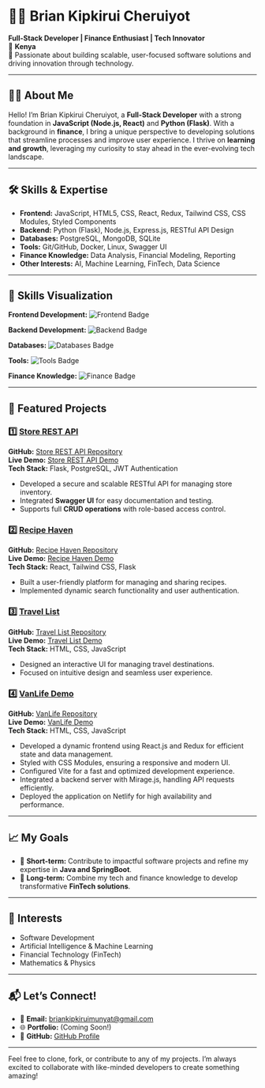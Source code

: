 # 👨‍💻 Brian Kipkirui Cheruiyot  
**Full-Stack Developer | Finance Enthusiast | Tech Innovator**  
📍 **Kenya**  
🌟 Passionate about building scalable, user-focused software solutions and driving innovation through technology.

---

## 👨‍💻 About Me  
Hello! I’m Brian Kipkirui Cheruiyot, a **Full-Stack Developer** with a strong foundation in **JavaScript (Node.js, React)** and **Python (Flask)**. With a background in **finance**, I bring a unique perspective to developing solutions that streamline processes and improve user experience. I thrive on **learning and growth**, leveraging my curiosity to stay ahead in the ever-evolving tech landscape.

---

## 🛠 Skills & Expertise  
- **Frontend:** JavaScript, HTML5, CSS, React, Redux, Tailwind CSS, CSS Modules, Styled Components
- **Backend:**  Python (Flask), Node.js, Express.js, RESTful API Design
- **Databases:** PostgreSQL, MongoDB, SQLite  
- **Tools:** Git/GitHub, Docker, Linux, Swagger UI  
- **Finance Knowledge:** Data Analysis, Financial Modeling, Reporting  
- **Other Interests:** AI, Machine Learning, FinTech, Data Science  

---

## 🌟 Skills Visualization

**Frontend Development:**
![Frontend Badge](https://img.shields.io/badge/Frontend-80%25-blue)

**Backend Development:**
![Backend Badge](https://img.shields.io/badge/Backend-75%25-green)

**Databases:**
![Databases Badge](https://img.shields.io/badge/Databases-70%25-yellow)

**Tools:**
![Tools Badge](https://img.shields.io/badge/Tools-85%25-orange)

**Finance Knowledge:**
![Finance Badge](https://img.shields.io/badge/Finance-80%25-lightgrey)

---

## 🌟 Featured Projects  

### 1️⃣ **[Store REST API](https://store-api-xoxt.onrender.com/swagger-ui)**  
**GitHub:** [Store REST API Repository](https://github.com/Munyat/store_api)  
**Live Demo:** [Store REST API Demo](https://store-api-xoxt.onrender.com/swagger-ui)  
**Tech Stack:** Flask, PostgreSQL, JWT Authentication  
- Developed a secure and scalable RESTful API for managing store inventory.  
- Integrated **Swagger UI** for easy documentation and testing.  
- Supports full **CRUD operations** with role-based access control.

### 2️⃣ **[Recipe Haven](https://recipehaven-silk.vercel.app/)**  
**GitHub:** [Recipe Haven Repository](https://github.com/NgunyiGachie/recipe-haven)  
**Live Demo:** [Recipe Haven Demo](https://recipehaven-silk.vercel.app/)  
**Tech Stack:** React, Tailwind CSS, Flask  
- Built a user-friendly platform for managing and sharing recipes.  
- Implemented dynamic search functionality and user authentication.  

### 3️⃣ **[Travel List](https://majestic-parfait-bd5795.netlify.app/)**  
**GitHub:** [Travel List Repository](https://github.com/Munyat/travel-list)  
**Live Demo:** [Travel List Demo](https://majestic-parfait-bd5795.netlify.app/)  
**Tech Stack:** HTML, CSS, JavaScript  
- Designed an interactive UI for managing travel destinations.  
- Focused on intuitive design and seamless user experience.

### 4️⃣ **[VanLife Demo](https://brian-van-life.netlify.app)**  
**GitHub:** [VanLife Repository](https://github.com/Munyat/van-life)  
**Live Demo:** [VanLife Demo](https://brian-van-life.netlify.app)  
**Tech Stack:** HTML, CSS, JavaScript  
- Developed a dynamic frontend using React.js and Redux for efficient state and data management.
- Styled with CSS Modules, ensuring a responsive and modern UI.
- Configured Vite for a fast and optimized development experience.
- Integrated a backend server with Mirage.js, handling API requests efficiently.
- Deployed the application on Netlify for high availability and performance.


---

## 📈 My Goals  
- 🚀 **Short-term:** Contribute to impactful software projects and refine my expertise in **Java and SpringBoot**.  
- 🎯 **Long-term:** Combine my tech and finance knowledge to develop transformative **FinTech solutions**.

---

## 🌱 Interests  
- Software Development  
- Artificial Intelligence & Machine Learning  
- Financial Technology (FinTech)  
- Mathematics & Physics  

---

## 📬 Let’s Connect!  
- 📧 **Email:** [briankipkiruimunyat@gmail.com](mailto:briankipkiruimunyat@gmail.com)  
- 🌐 **Portfolio:** (Coming Soon!)  
- 🐙 **GitHub:** [GitHub Profile](https://github.com/Munyat)  

---

Feel free to clone, fork, or contribute to any of my projects. I’m always excited to collaborate with like-minded developers to create something amazing!


